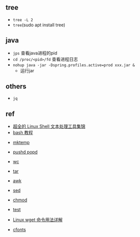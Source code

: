 


## tree

+ `tree -L 2`
+ `tree`(sudo apt install tree)

## java
+ `jps` 查看java进程的pid
+ `cd /proc/<pid>/fd` 查看进程日志
+ `nohup java -jar -Dspring.profiles.active=prod xxx.jar &`
    + 运行jar


## others

+ `jq`


## ref
+ [超全的 Linux Shell 文本处理工具集锦](https://zhuanlan.zhihu.com/p/265869157)
+ [bash 教程](https://wangdoc.com/bash/intro.html)

<!-- detail -->
+ [mktemp](https://www.runoob.com/linux/linux-comm-mktemp.html)
+ [pushd popd](https://blog.csdn.net/xia7139/article/details/50726971)
+ [wc](https://www.runoob.com/linux/linux-comm-wc.html)
+ [tar](https://www.runoob.com/linux/linux-comm-tar.html)
+ [awk](https://zhuanlan.zhihu.com/p/261886766)
+ [sed](https://zhuanlan.zhihu.com/p/145661854)
+ [chmod](http://www.gnu.org/software/coreutils/manual/html_node/chmod-invocation.html)
+ [test](https://www.runoob.com/linux/linux-shell-test.html)

+ [Linux wget 命令用法详解](https://www.jianshu.com/p/59bb131bc2ab)

<!-- fun -->
+ [cfonts](https://github.com/dominikwilkowski/cfonts)